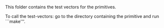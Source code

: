 This folder contains the test vectors for the primitives. 

To call the test-vectors: go to the directory containing the primitive and run ```make'''.
